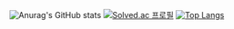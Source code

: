 ![Anurag's GitHub stats](https://github-readme-stats.vercel.app/api?username=gyuhochoime&show_icons=true&theme=radical)
[![Solved.ac
프로필](http://mazassumnida.wtf/api/v2/generate_badge?boj=cjg1999)](https://solved.ac/cjg1999)
 [![Top Langs](https://github-readme-stats.vercel.app/api/top-langs/?username=gyuhochoime)](https://github.com/anuraghazra/github-readme-stats)
